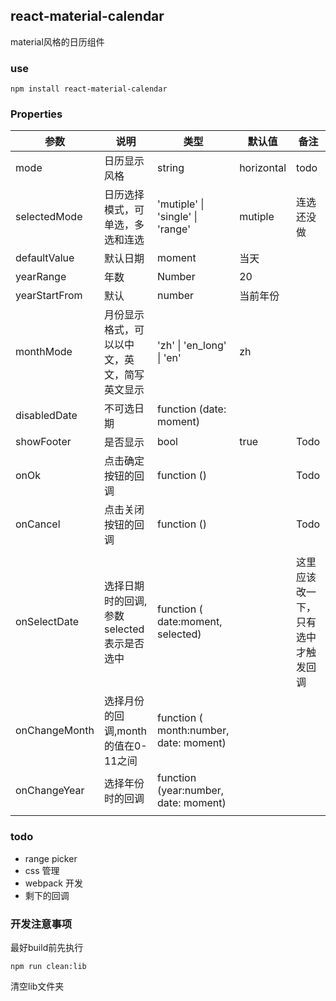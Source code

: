 ## react-material-calendar

material风格的日历组件



### use

```
npm install react-material-calendar
```



### Properties

| 参数            | 说明                        | 类型                                     | 默认值        | 备注                |
| ------------- | ------------------------- | -------------------------------------- | ---------- | ----------------- |
| mode          | 日历显示风格                    | string                                 | horizontal | todo              |
| selectedMode  | 日历选择模式，可单选，多选和连选          | 'mutiple' \| 'single' \| 'range'       | mutiple    | 连选还没做             |
| defaultValue  | 默认日期                      | moment                                 | 当天         |                   |
| yearRange     | 年数                        | Number                                 | 20         |                   |
| yearStartFrom | 默认                        | number                                 | 当前年份       |                   |
| monthMode     | 月份显示格式，可以以中文，英文，简写英文显示    | 'zh' \| 'en_long' \| 'en'              | zh         |                   |
| disabledDate  | 不可选日期                     | function (date: moment)                |            |                   |
| showFooter    | 是否显示                      | bool                                   | true       | Todo              |
| onOk          | 点击确定按钮的回调                 | function ()                            |            | Todo              |
| onCancel      | 点击关闭按钮的回调                 | function ()                            |            | Todo              |
|               |                           |                                        |            |                   |
| onSelectDate  | 选择日期时的回调,参数selected表示是否选中 | function ( date:moment, selected)      |            | 这里应该改一下，只有选中才触发回调 |
| onChangeMonth | 选择月份的回调,month的值在0-11之间    | function ( month:number, date: moment) |            |                   |
| onChangeYear  | 选择年份时的回调                  | function (year:number, date: moment)   |            |                   |
|               |                           |                                        |            |                   |



### todo

- range picker
- css 管理
- webpack 开发
- 剩下的回调


### 开发注意事项

最好build前先执行 
```
npm run clean:lib
```
清空lib文件夹

